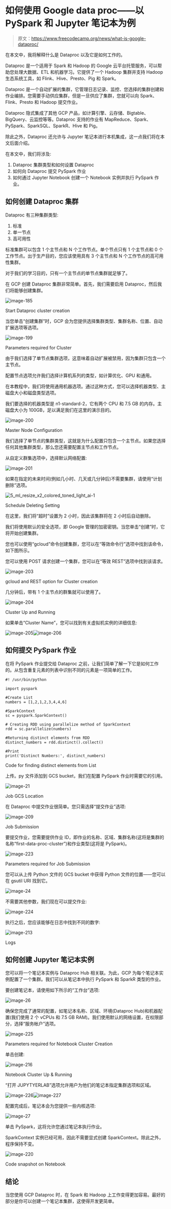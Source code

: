 # 如何使用 Google data proc——以 PySpark 和 Jupyter 笔记本为例

> 原文：<https://www.freecodecamp.org/news/what-is-google-dataproc/>

在本文中，我将解释什么是 Dataproc 以及它是如何工作的。

Dataproc 是一个适用于 Spark 和 Hadoop 的 Google 云平台托管服务，可以帮助您处理大数据、ETL 和机器学习。它提供了一个 Hadoop 集群并支持 Hadoop 生态系统工具，如 Flink、Hive、Presto、Pig 和 Spark。

Dataproc 是一个自动扩展的集群，它管理日志记录、监控、您选择的集群创建和作业编排。您需要手动供应集群，但是一旦供应了集群，您就可以向 Spark、Flink、Presto 和 Hadoop 提交作业。

Dataproc 隐式集成了其他 GCP 产品，如计算引擎、云存储、Bigtable、BigQuery、云监控等等。Dataproc 支持的作业有 MapReduce、Spark、PySpark、SparkSQL、SparkR、Hive 和 Pig。

除此之外，Dataproc 还允许与 Jupyter 笔记本进行本机集成，这一点我们将在本文后面介绍。

在本文中，我们将涉及:

1.  Dataproc 集群类型和如何设置 Dataproc
2.  如何向 Dataproc 提交 PySpark 作业
3.  如何通过 Jupyter Notebook 创建一个 Notebook 实例并执行 PySpark 作业。

## 如何创建 Dataproc 集群

Dataproc 有三种集群类型:

1.  标准
2.  单一节点
3.  高可用性

标准集群可以包含 1 个主节点和 N 个工作节点。单个节点只有 1 个主节点和 0 个工作节点。出于生产目的，您应该使用具有 3 个主节点和 N 个工作节点的高可用性集群。

对于我们的学习目的，只有一个主节点的单节点集群就足够了。

在 GCP 创建 Dataproc 集群非常简单。首先，我们需要启用 Dataproc，然后我们将能够创建集群。

![image-185](img/4dabcbff654e7e9bb422e417b193a4e3.png)

Start Dataproc cluster creation

当您单击“创建集群”时，GCP 会为您提供选择集群类型、集群名称、位置、自动扩展选项等选项。

![image-199](img/ed08a1c27ddf62b9600bf6fba06345ea.png)

Parameters required for Cluster 

由于我们选择了单节点集群选项，这意味着自动扩展被禁用，因为集群只包含一个主节点。

配置节点选项允许我们选择计算机系列的类型，如计算优化、GPU 和通用。

在本教程中，我们将使用通用机器选项。通过这种方式，您可以选择机器类型、主磁盘大小和磁盘类型选项。

我们要选择的机器类型是 n1-standard-2，它有两个 CPU 和 7.5 GB 的内存。主磁盘大小为 100GB，足以满足我们在这里的演示目的。

![image-200](img/e3f35322d06a32e690e679781bd33d06.png)

Master Node Configuration

我们选择了单节点的集群类型，这就是为什么配置只包含一个主节点。如果您选择任何其他集群类型，那么您还需要配置主节点和工作节点。

从自定义群集选项中，选择默认网络配置:

![image-201](img/4bb0e706d10bc57d8c074666574530bc.png)

如果在指定的未来时间(例如几小时、几天或几分钟后)不需要集群，请使用“计划删除”选项。

![5_ml_resize_x2_colored_toned_light_ai-1](img/228e720d4af0c9b3f6a21fe6920cd846.png)

Schedule Deleting Setting

在这里，我们将“超时”设置为 2 小时，因此该集群将在 2 小时后自动删除。

我们将使用默认的安全选项，即 Google 管理的加密密钥。当您单击“创建”时，它将开始创建集群。

您也可以使用“gcloud”命令创建集群，您可以在“等效命令行”选项中找到该命令，如下图所示。

您可以使用 POST 请求创建一个集群，您可以在“等效 REST”选项中找到该请求。

![image-203](img/d96c9236f9b1c505c45c056e6fb65e47.png)

gcloud and REST option for Cluster creation

几分钟后，带有 1 个主节点的群集就可以使用了。

![image-204](img/af91a6f6b7dd5029f147bb821998cbc6.png)

Cluster Up and Running

如果单击“Cluster Name”，您可以找到有关虚拟机实例的详细信息:

![image-205](img/5ae87423bb1c0cb04f1d4526886e3a37.png)![image-206](img/bb343fc25a7b7a230d2c91c11c927445.png)

## 如何提交 PySpark 作业

在将 PySpark 作业提交给 Dataproc 之前，让我们简单了解一下它是如何工作的。从包含重复元素的列表中识别不同的元素是一项简单的工作。

```
#! /usr/bin/python

import pyspark

#Create List
numbers = [1,2,1,2,3,4,4,6]

#SparkContext
sc = pyspark.SparkContext()

# Creating RDD using parallelize method of SparkContext
rdd = sc.parallelize(numbers)

#Returning distinct elements from RDD
distinct_numbers = rdd.distinct().collect()

#Print
print('Distinct Numbers:', distinct_numbers)
```

Code for finding distinct elements from List 

上传。py 文件添加到 GCS bucket，我们在配置 PySpark 作业时需要它的引用。

![image-21](img/fa1b57591bb1273b3d142c042d861491.png)

Job GCS Location

在 Dataproc 中提交作业很简单。您只需选择“提交作业”选项:

![image-209](img/7ea6db6bc6e97776f893bb266ffc5777.png)

Job Submission 

要提交作业，您需要提供作业 ID，即作业的名称、区域、集群名称(这将是集群的名称“first-data-proc-cluster”)和作业类型(这将是 PySpark)。

![image-223](img/38809c985bfb328ea39e8a512dfe9e5b.png)

Parameters required for Job Submission

您可以从上传 Python 文件的 GCS bucket 中获得 Python 文件的位置——您可以在 gsutil URI 找到它。

![image-24](img/3ee59df51c1457152fab8d9cb0b32cae.png)

不需要其他参数，我们现在可以提交作业:

![image-224](img/eb473e0ed2cb93e4b7cf4d66f7fc1374.png)

执行之后，您应该能够在日志中找到不同的数字:

![image-213](img/8be6e29b46cd0034a054e6a1f76d2d81.png)

Logs 

## 如何创建 Jupyter 笔记本实例

您可以将一个笔记本实例与 Dataproc Hub 相关联。为此，GCP 为每个笔记本实例配置了一个集群。我们可以从笔记本中执行 PySpark 和 SparkR 类型的作业。

要创建笔记本，请使用如下所示的“工作台”选项:

![image-26](img/6e79b90b49f3d6ce730eec2ad49450f5.png)

确保您完成了通常的配置，如笔记本名称、区域、环境(Dataproc Hub)和机器配置(我们使用 2 个 vCPUs 和 7.5 GB RAM)。我们使用默认的网络设置，在权限部分，选择“服务帐户”选项。

![image-225](img/df5b45b67b5d32c328a36d253f7f16cf.png)

Parameters required for Notebook Cluster Creation

单击创建:

![image-216](img/78265dde0cd64e236d81d625d12ef7f7.png)

Notebook Cluster Up & Running

“打开 JUPYTYERLAB”选项允许用户为他们的笔记本指定集群选项和区域。

![image-226](img/f0a72362cd28e74b3b0170a249dab1e9.png)![image-227](img/b8546cca04007cd2027647f78e2f2731.png)

配置完成后，笔记本会为您提供一些内核选项:

![image-27](img/ca8ead25f80f951a819e9d2e0c1d2449.png)

单击 PySpark，这将允许您通过笔记本执行作业。

SparkContext 实例已经可用，因此不需要显式创建 SparkContext。除此之外，程序保持不变。

![image-220](img/bdbbc0463be38980a2ff936d1a9a8eb8.png)

Code snapshot on Notebook

## 结论

当您使用 GCP Dataproc 时，在 Spark 和 Hadoop 上工作变得更加容易。最好的部分是你可以创建一个笔记本集群，这使得开发更简单。